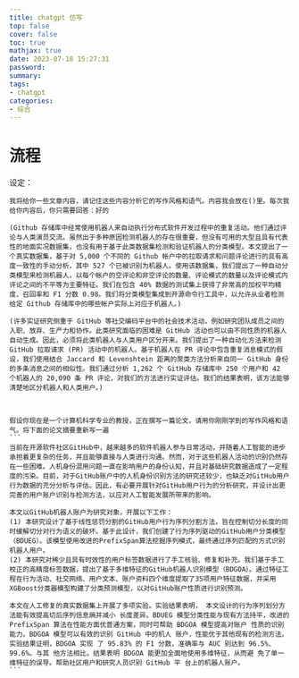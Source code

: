 ```yaml
---
title: chatgpt 仿写
top: false
cover: false
toc: true
mathjax: true
date: 2023-07-18 15:27:31
password:
summary:
tags:
- chatgpt
categories:
- 综合
---
```






# 流程

设定：

```
我将给你一些文章内容，请记住这些内容分析它的写作风格和语气。内容我会放在()里。每次我给你内容后，你只需要回答：好的
```



```
(Github 存储库中经常使用机器人来自动执行分布式软件开发过程中的重复活动。他们通过评论与人类演员交流。虽然出于多种原因检测机器人的存在很重要，但没有可用的大型且具有代表性的地面实况数据集，也没有用于基于此类数据集检测和验证机器人的分类模型。本文提出了一个真实数据集，基于对 5,000 个不同的 Github 帐户中的拉取请求和问题评论进行的具有高度一致性的手动分析，其中 527 个已被识别为机器人。使用该数据集，我们提出了一种自动分类模型来检测机器人，以每个帐户的空评论和非空评论的数量、评论模式的数量以及评论模式内评论之间的不平等为主要特征。我们在包含 40% 数据的测试集上获得了非常高的加权平均精度、召回率和 F1 分数 0.98。我们将分类模型集成到开源命令行工具中，以允许从业者检测给定 Github 存储库中的哪些帐户实际上对应于机器人。)

(许多实证研究侧重于 GitHub 等社交编码平台中的社会技术活动，例如研究团队成员之间的入职、放弃、生产力和协作。此类研究面临的困难是 GitHub 活动也可以由不同性质的机器人自动生成。因此，必须将此类机器人与人类用户区分开来。我们提出了一种自动化方法来检测 GitHub 拉取请求 (PR) 活动中的机器人。基于机器人在 PR 评论中包含重复消息模式的假设，我们使用结合 Jaccard 和 Levenshtein 距离的聚类方法分析来自同一 GitHub 身份的多条消息之间的相似性。我们通过分析 1,262 个 GitHub 存储库中 250 个用户和 42 个机器人的 20,090 条 PR 评论，对我们的方法进行实证评估。我们的结果表明，该方法能够清楚地区分机器人和人类用户。)



```



````
假设你现在是一个计算机科学专业的教授，正在撰写一篇论文，请用你刚刚学到的写作风格和语气。将下面的论文摘要重新写一遍
```
当前在开源软件社区GitHub中，越来越多的软件机器人参与日常活动，并随着人工智能的进步承担着更复杂的任务，并且能够直接与人类进行沟通。然而，对于这些机器人活动的识别仍然存在一些困难。人机身份混用问题一直在影响用户的身份认知，并且对基础研究数据造成了一定程度的污染。目前，对于GitHub账户中的人机身份识别方法的研究还较少，也缺乏对GitHub用户行为数据的充分分析与评估。因此，有必要开展针对GitHub用户行为的分析研究，并设计出更完善的用户账户识别与检测方法，以应对人工智能发展所带来的影响。

本文以GitHub机器人账户为研究对象，开展以下工作：
(1) 本研究设计了基于线性惩罚分割的GitHub用户行为序列分割方法，旨在控制切分长度的同时缓解切分对行为语义的破坏。基于此设计，我们创建了行为序列驱动的GitHub用户分类模型（BDUEG）。该模型使用改进的PrefixSpan算法挖掘序列模式，最终通过序列匹配的方式识别机器人用户。
(2) 本研究对稀少且具有时效性的用户标签数据进行了手工核验、修复和补充。我们基于手工校正的高精度标签数据，提出了基于多维特征的GitHub机器人识别模型（BDGOA）。通过特征工程在行为活动、社交网络、用户文本、账户资料四个维度提取了35项用户特征数据，并采用XGBoost分类器模型构建了分类预测模型，以对GitHub账户性质进行识别预测。

本文在人工修复的真实数据集上开展了多项实验。实验结果表明， 本文设计的行为序列划分方法能有效提高切后序列信息熵并减小 长度差异。BDUEG 模型分类性能与现有方法持平，改进的 PrefixSpan 算法在性能方面优普通方案，同时可帮助 BDGOA 模型提高对账户 性质的识别能力。BDGOA 模型可以有效的识别 GitHub 中的机人 账户，性能优于其他现有的检测方法。实验结果证明，BDGOA 实现 了 95.83% 的 F1 分数，准确率与 AUC 别达到 96.5%、99.6%。与其 他方法相比，结果表明 BDGOA 能更加全面地使用多维特征，从而避 免了单一维特征的误导。帮助社区用户和研究人员识别 GitHub 平 台上的机器人账户。
```
````







